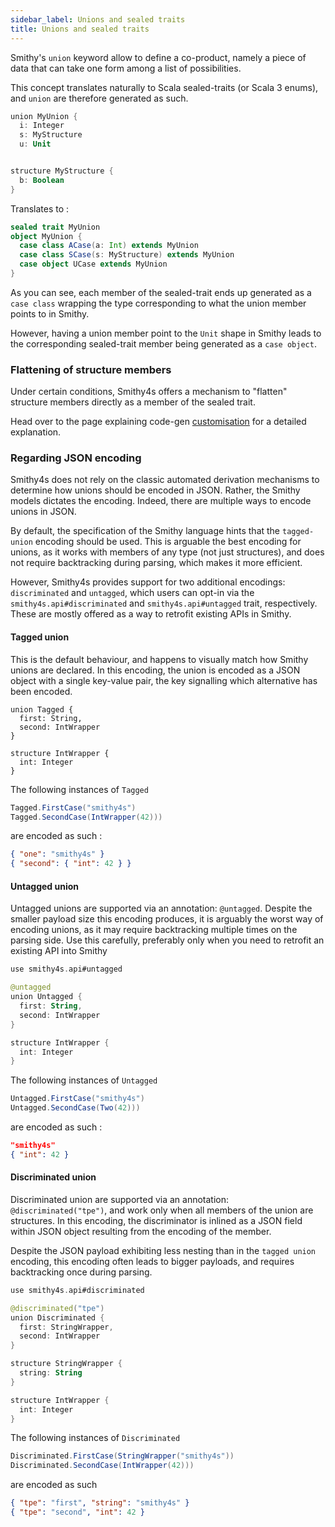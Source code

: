 ```yaml
---
sidebar_label: Unions and sealed traits
title: Unions and sealed traits
---
```


Smithy's `union` keyword allow to define a co-product, namely a piece of data that can take one form among a list of possibilities.

This concept translates naturally to Scala sealed-traits (or Scala 3 enums), and `union` are therefore generated as such.

```kotlin
union MyUnion {
  i: Integer
  s: MyStructure
  u: Unit


structure MyStructure {
  b: Boolean
}
```

Translates to :

```scala
sealed trait MyUnion
object MyUnion {
  case class ACase(a: Int) extends MyUnion
  case class SCase(s: MyStructure) extends MyUnion
  case object UCase extends MyUnion
}
```

As you can see, each member of the sealed-trait ends up generated as a `case class` wrapping the type corresponding to what the union member points to in Smithy.

However, having a union member point to the `Unit` shape in Smithy leads to the corresponding sealed-trait member being generated as a `case object`.

### Flattening of structure members

Under certain conditions, Smithy4s offers a mechanism to "flatten" structure members directly as a member of the sealed trait.

Head over to the page explaining code-gen [customisation](01-customisation.md) for a detailed explanation.

### Regarding JSON encoding

Smithy4s does not rely on the classic automated derivation mechanisms to determine how unions should be encoded in JSON. Rather, the Smithy models dictates the encoding. Indeed, there are multiple ways to encode unions in JSON.

By default, the specification of the Smithy language hints that the `tagged-union` encoding should be used. This is arguable the best encoding for unions, as it works with members of any type (not just structures), and does not require backtracking during parsing, which makes it more efficient.

However, Smithy4s provides support for two additional encodings: `discriminated` and `untagged`, which users can opt-in via the `smithy4s.api#discriminated` and `smithy4s.api#untagged` trait, respectively. These are mostly offered as a way to retrofit existing APIs in Smithy.


#### Tagged union

This is the default behaviour, and happens to visually match how Smithy unions are declared. In this encoding, the union is encoded as a JSON object with a single key-value pair, the key signalling which alternative has been encoded.

```
union Tagged {
  first: String,
  second: IntWrapper
}

structure IntWrapper {
  int: Integer
}
```

The following instances of `Tagged`

```scala
Tagged.FirstCase("smithy4s")
Tagged.SecondCase(IntWrapper(42)))
```

are encoded as such :

```json
{ "one": "smithy4s" }
{ "second": { "int": 42 } }
```

#### Untagged union

Untagged unions are supported via an annotation: `@untagged`. Despite the smaller payload size this encoding produces, it is arguably the worst way of encoding unions, as it may require backtracking multiple times on the parsing side. Use this carefully, preferably only when you need to retrofit an existing API into Smithy

```kotlin
use smithy4s.api#untagged

@untagged
union Untagged {
  first: String,
  second: IntWrapper
}

structure IntWrapper {
  int: Integer
}
```

The following instances of `Untagged`

```scala
Untagged.FirstCase("smithy4s")
Untagged.SecondCase(Two(42)))
```

are encoded as such :

```json
"smithy4s"
{ "int": 42 }
```

#### Discriminated union

Discriminated union are supported via an annotation: `@discriminated("tpe")`, and work only when all members of the union are structures.
In this encoding, the discriminator is inlined as a JSON field within JSON object resulting from the encoding of the member.

Despite the JSON payload exhibiting less nesting than in the `tagged union` encoding, this encoding often leads to bigger payloads, and requires backtracking once during parsing.

```kotlin
use smithy4s.api#discriminated

@discriminated("tpe")
union Discriminated {
  first: StringWrapper,
  second: IntWrapper
}

structure StringWrapper {
  string: String
}

structure IntWrapper {
  int: Integer
}
```

The following instances of `Discriminated`

```scala
Discriminated.FirstCase(StringWrapper("smithy4s"))
Discriminated.SecondCase(IntWrapper(42)))
```

are  encoded as such

```json
{ "tpe": "first", "string": "smithy4s" }
{ "tpe": "second", "int": 42 }
```
